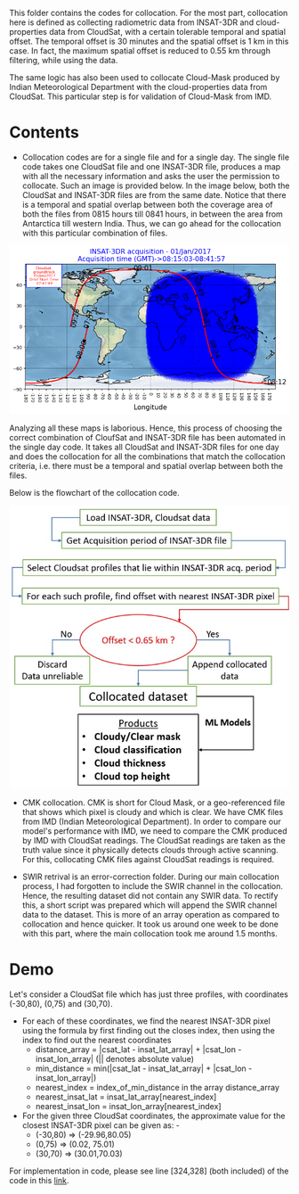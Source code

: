 This folder contains the codes for collocation. For the most part, collocation here is defined as collecting radiometric data from INSAT-3DR and cloud-properties data from CloudSat, with a certain tolerable
temporal and spatial offset. The temporal offset is 30 minutes and the spatial offset is 1 km in this case. In fact, the maximum spatial offset is reduced to 0.55 km through filtering, while using
the data. 

The same logic has also been used to collocate Cloud-Mask produced by Indian Meteorological Department with the cloud-properties data from CloudSat. This particular step is for validation of Cloud-Mask from IMD.

# Contents

- Collocation codes are for a single file and for a single day. The single file code takes one CloudSat file and one INSAT-3DR file, produces a map with all the necessary information and asks the user the permission to collocate. Such an image is provided below. In the image below, both the CloudSat and INSAT-3DR files are from the same date. Notice that there is a temporal and spatial overlap between both the coverage area of both the files from 0815 hours till 0841 hours, in between the area from Antarctica till western India. Thus, we can go ahead for the collocation with this particular combination of files. 

<p align= "center">
  <img src="../cloudsatorbit/Actual photo used in collocation INSAT cloudsat combined.png" alt="">
</p>

Analyzing all these maps is laborious. Hence, this process of choosing the correct combination of CloufSat and INSAT-3DR file has been automated in the single day code. It takes all CloudSat and INSAT-3DR files for one day and does the collocation for all the combinations that match the collocation criteria, i.e. there must be a temporal and spatial overlap between both the files.

Below is the flowchart of the collocation code.
<p align= "center">
  <img src="Collocationflowchart.jpg" alt="">
</p>

- CMK collocation. CMK is short for Cloud Mask, or a geo-referenced file that shows which pixel is cloudy and which is clear. We have CMK files from IMD (Indian Meteorological Department). In order to compare our model's performance with IMD, we need to compare the CMK produced by IMD with CloudSat readings. The CloudSat readings are taken as the truth value since it physically detects clouds through active scanning.
For this, collocating CMK files against CloudSat readings is required.

- SWIR retrival is an error-correction folder. During our main collocation process, I had forgotten to include the SWIR channel in the collocation. Hence, the resulting dataset did not contain any SWIR data. To rectify this, a short script was prepared which will append the SWIR channel data to the dataset. This is more of an array operation as compared to collocation and hence quicker. It took us around one week to be done with this part, where the main collocation took me around 1.5 months.

# Demo

Let's consider a CloudSat file which has just three profiles, with coordinates (-30,80), (0,75) and (30,70). 

-  For each of these coordinates, we find the nearest INSAT-3DR pixel using the formula by first finding out the closes index, then using the index to find out the nearest coordinates
   - distance_array = |csat_lat - insat_lat_array| + |csat_lon - insat_lon_array| (|| denotes absolute value)
   - min_distance = min(|csat_lat - insat_lat_array| + |csat_lon - insat_lon_array|)
   - nearest_index = index_of_min_distance in the array distance_array
   - nearest_insat_lat = insat_lat_array[nearest_index]
   - nearest_insat_lon = insat_lon_array[nearest_index]
- For the given three CloudSat coordinates, the approximate value for the closest INSAT-3DR pixel can be given as: -
   - (-30,80) => (-29.96,80.05)
   - (0,75) => (0.02, 75.01)
   - (30,70) => (30.01,70.03)

For implementation in code, please see line [324,328] (both included) of the code in this [link](https://github.com/DebasishDhal/Thesis_Repository/blob/main/collocations/singlefilecollocation.py#L324).
